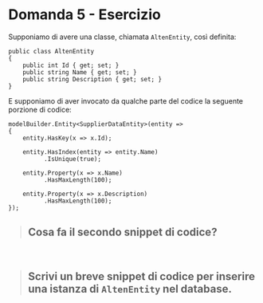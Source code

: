 # Domanda 5 - Esercizio

Supponiamo di avere una classe, chiamata <code>AltenEntity</code>, così definita:

    public class AltenEntity
    {
        public int Id { get; set; }
        public string Name { get; set; }
        public string Description { get; set; } 
    }

E supponiamo di aver invocato da qualche parte del codice la seguente porzione di codice:

    modelBuilder.Entity<SupplierDataEntity>(entity =>
    {
        entity.HasKey(x => x.Id);

        entity.HasIndex(entity => entity.Name)
              .IsUnique(true);

        entity.Property(x => x.Name)
              .HasMaxLength(100);

        entity.Property(x => x.Description)
              .HasMaxLength(100);
    });

>## Cosa fa il secondo snippet di codice?

&nbsp;

>## Scrivi un breve snippet di codice per inserire una istanza di <code>AltenEntity</code> nel database.